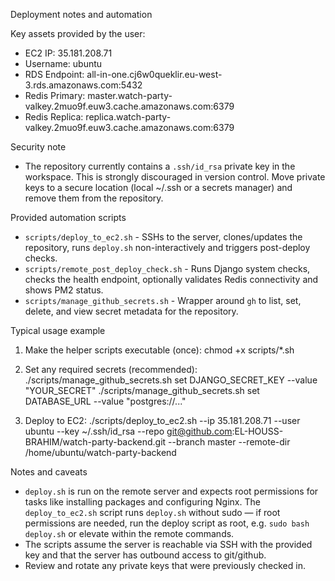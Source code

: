 Deployment notes and automation

Key assets provided by the user:
- EC2 IP: 35.181.208.71
- Username: ubuntu
- RDS Endpoint: all-in-one.cj6w0queklir.eu-west-3.rds.amazonaws.com:5432
- Redis Primary: master.watch-party-valkey.2muo9f.euw3.cache.amazonaws.com:6379
- Redis Replica: replica.watch-party-valkey.2muo9f.euw3.cache.amazonaws.com:6379

Security note
- The repository currently contains a `.ssh/id_rsa` private key in the workspace. This is strongly discouraged in version control. Move private keys to a secure location (local ~/.ssh or a secrets manager) and remove them from the repository.

Provided automation scripts
- `scripts/deploy_to_ec2.sh` - SSHs to the server, clones/updates the repository, runs `deploy.sh` non-interactively and triggers post-deploy checks.
- `scripts/remote_post_deploy_check.sh` - Runs Django system checks, checks the health endpoint, optionally validates Redis connectivity and shows PM2 status.
- `scripts/manage_github_secrets.sh` - Wrapper around `gh` to list, set, delete, and view secret metadata for the repository.

Typical usage example
1. Make the helper scripts executable (once):
   chmod +x scripts/*.sh

2. Set any required secrets (recommended):
   ./scripts/manage_github_secrets.sh set DJANGO_SECRET_KEY --value "YOUR_SECRET"
   ./scripts/manage_github_secrets.sh set DATABASE_URL --value "postgres://..."

3. Deploy to EC2:
   ./scripts/deploy_to_ec2.sh --ip 35.181.208.71 --user ubuntu --key ~/.ssh/id_rsa --repo git@github.com:EL-HOUSS-BRAHIM/watch-party-backend.git --branch master --remote-dir /home/ubuntu/watch-party-backend

Notes and caveats
- `deploy.sh` is run on the remote server and expects root permissions for tasks like installing packages and configuring Nginx. The `deploy_to_ec2.sh` script runs `deploy.sh` without sudo — if root permissions are needed, run the deploy script as root, e.g. `sudo bash deploy.sh` or elevate within the remote commands.
- The scripts assume the server is reachable via SSH with the provided key and that the server has outbound access to git/github.
- Review and rotate any private keys that were previously checked in.
